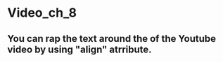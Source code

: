 # Video_ch_8
## You can rap the text around the <ifram> of the Youtube video by using "align" atrribute.
